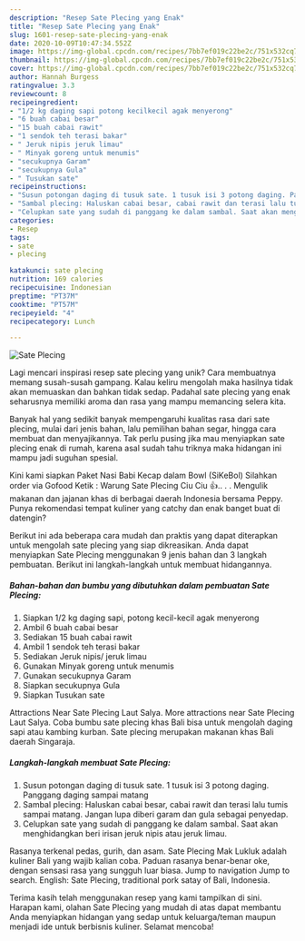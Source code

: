 ```yaml
---
description: "Resep Sate Plecing yang Enak"
title: "Resep Sate Plecing yang Enak"
slug: 1601-resep-sate-plecing-yang-enak
date: 2020-10-09T10:47:34.552Z
image: https://img-global.cpcdn.com/recipes/7bb7ef019c22be2c/751x532cq70/sate-plecing-foto-resep-utama.jpg
thumbnail: https://img-global.cpcdn.com/recipes/7bb7ef019c22be2c/751x532cq70/sate-plecing-foto-resep-utama.jpg
cover: https://img-global.cpcdn.com/recipes/7bb7ef019c22be2c/751x532cq70/sate-plecing-foto-resep-utama.jpg
author: Hannah Burgess
ratingvalue: 3.3
reviewcount: 8
recipeingredient:
- "1/2 kg daging sapi potong kecilkecil agak menyerong"
- "6 buah cabai besar"
- "15 buah cabai rawit"
- "1 sendok teh terasi bakar"
- " Jeruk nipis jeruk limau"
- " Minyak goreng untuk menumis"
- "secukupnya Garam"
- "secukupnya Gula"
- " Tusukan sate"
recipeinstructions:
- "Susun potongan daging di tusuk sate. 1 tusuk isi 3 potong daging. Panggang daging sampai matang"
- "Sambal plecing: Haluskan cabai besar, cabai rawit dan terasi lalu tumis sampai matang. Jangan lupa diberi garam dan gula sebagai penyedap."
- "Celupkan sate yang sudah di panggang ke dalam sambal. Saat akan menghidangkan beri irisan jeruk nipis atau jeruk limau."
categories:
- Resep
tags:
- sate
- plecing

katakunci: sate plecing 
nutrition: 169 calories
recipecuisine: Indonesian
preptime: "PT37M"
cooktime: "PT57M"
recipeyield: "4"
recipecategory: Lunch

---
```



![Sate Plecing](https://img-global.cpcdn.com/recipes/7bb7ef019c22be2c/751x532cq70/sate-plecing-foto-resep-utama.jpg)

Lagi mencari inspirasi resep sate plecing yang unik? Cara membuatnya memang susah-susah gampang. Kalau keliru mengolah maka hasilnya tidak akan memuaskan dan bahkan tidak sedap. Padahal sate plecing yang enak seharusnya memiliki aroma dan rasa yang mampu memancing selera kita.

Banyak hal yang sedikit banyak mempengaruhi kualitas rasa dari sate plecing, mulai dari jenis bahan, lalu pemilihan bahan segar, hingga cara membuat dan menyajikannya. Tak perlu pusing jika mau menyiapkan sate plecing enak di rumah, karena asal sudah tahu triknya maka hidangan ini mampu jadi suguhan spesial.

Kini kami siapkan Paket Nasi Babi Kecap dalam Bowl (SiKeBol) Silahkan order via Gofood Ketik : Warung Sate Plecing Ciu Ciu 👍.. . . Mengulik makanan dan jajanan khas di berbagai daerah Indonesia bersama Peppy. Punya rekomendasi tempat kuliner yang catchy dan enak banget buat di datengin?


Berikut ini ada beberapa cara mudah dan praktis yang dapat diterapkan untuk mengolah sate plecing yang siap dikreasikan. Anda dapat menyiapkan Sate Plecing menggunakan 9 jenis bahan dan 3 langkah pembuatan. Berikut ini langkah-langkah untuk membuat hidangannya.

<!--inarticleads1-->

##### Bahan-bahan dan bumbu yang dibutuhkan dalam pembuatan Sate Plecing:

1. Siapkan 1/2 kg daging sapi, potong kecil-kecil agak menyerong
1. Ambil 6 buah cabai besar
1. Sediakan 15 buah cabai rawit
1. Ambil 1 sendok teh terasi bakar
1. Sediakan  Jeruk nipis/ jeruk limau
1. Gunakan  Minyak goreng untuk menumis
1. Gunakan secukupnya Garam
1. Siapkan secukupnya Gula
1. Siapkan  Tusukan sate


Attractions Near Sate Plecing Laut Salya. More attractions near Sate Plecing Laut Salya. Coba bumbu sate plecing khas Bali bisa untuk mengolah daging sapi atau kambing kurban. Sate plecing merupakan makanan khas Bali daerah Singaraja. 

<!--inarticleads2-->

##### Langkah-langkah membuat Sate Plecing:

1. Susun potongan daging di tusuk sate. 1 tusuk isi 3 potong daging. Panggang daging sampai matang
1. Sambal plecing: Haluskan cabai besar, cabai rawit dan terasi lalu tumis sampai matang. Jangan lupa diberi garam dan gula sebagai penyedap.
1. Celupkan sate yang sudah di panggang ke dalam sambal. Saat akan menghidangkan beri irisan jeruk nipis atau jeruk limau.


Rasanya terkenal pedas, gurih, dan asam. Sate Plecing Mak Lukluk adalah kuliner Bali yang wajib kalian coba. Paduan rasanya benar-benar oke, dengan sensasi rasa yang sungguh luar biasa. Jump to navigation Jump to search. English: Sate Plecing, traditional pork satay of Bali, Indonesia. 

Terima kasih telah menggunakan resep yang kami tampilkan di sini. Harapan kami, olahan Sate Plecing yang mudah di atas dapat membantu Anda menyiapkan hidangan yang sedap untuk keluarga/teman maupun menjadi ide untuk berbisnis kuliner. Selamat mencoba!
